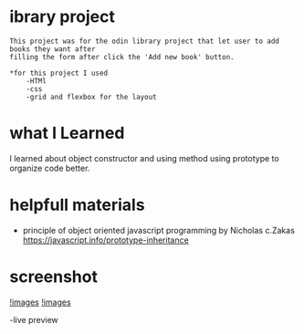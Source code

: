 # ibrary project
    This project was for the odin library project that let user to add books they want after
    filling the form after click the 'Add new book' button.

    *for this project I used
        -HTMl
        -css
        -grid and flexbox for the layout
# what I Learned  
I learned about object constructor and using method using prototype to organize code better.

# helpfull materials
 - principle of object oriented javascript programming by Nicholas c.Zakas
       https://javascript.info/prototype-inheritance

 # screenshot
 [!images](image/form.jpg)
 [!images](/image/book-card.jpg)

 -live preview
